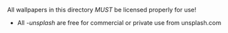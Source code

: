 All wallpapers in this directory *MUST* be licensed properly for use!

 * All *-unsplash* are free for commercial or private use from unsplash.com
